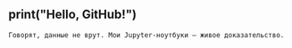 ## print("Hello, GitHub!")  

`Говорят, данные не врут. Мои Jupyter-ноутбуки — живое доказательство.`

 
<!--
**Anastasia-Andreevna/Anastasia-Andreevna** is a ✨ _special_ ✨ repository because its `README.md` (this file) appears on your GitHub profile.

Here are some ideas to get you started:

- 🔭 I’m currently working on ...
- 🌱 I’m currently learning ...
- 👯 I’m looking to collaborate on ...
- 🤔 I’m looking for help with ...
- 💬 Ask me about ...
- 📫 How to reach me: ...
- 😄 Pronouns: ...
- ⚡ Fun fact: ...
-->
